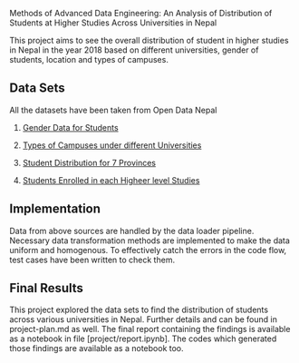 Methods of Advanced Data Engineering: An Analysis of Distribution of Students at Higher Studies Across Universities in Nepal

This project aims to see the overall distribution of student in higher studies in Nepal in the year 2018 based on different universities, gender of students, location and types of campuses.

## Data Sets

All the datasets have been taken from Open Data Nepal

1. <a href="https://opendatanepal.com/dataset/5fb1e284-d6a0-4d7d-8945-1632e32bf1f6/resource/3529bfab-cca9-4170-bf5c-599eb9e8e545/download/university-wise-student-enrollment-of-higher-education-by-sex-in-2074-bs.csv" target="_blank">Gender Data for Students</a>

2. <a href="https://opendatanepal.com/dataset/cda79f68-e517-4666-9d92-8601418ceb80/resource/5193053a-b6fe-45e7-a6ba-8aae99ced378/download/university-wise-student-enrollment-of-higher-education-by-types-of-campuses-in-2074-bs.csv" target="_blank">Types of Campuses under different Universities</a>

3. <a href="https://opendatanepal.com/dataset/df7ab4c7-384a-4175-bc19-044fade5c8f2/resource/f4674ab7-5f5f-4a04-ac11-f8cefc68f8c4/download/university-wise-student-enrollment-by-province-in-2074-bs.csv" target="_blank">Student Distribution for 7 Provinces</a>

4. <a href="https://opendatanepal.com/dataset/aaba8c3f-b4d3-4f1c-9ef2-32fddbeb0876/resource/115f055f-3d15-4ba8-8bb4-a76b4522acfd/download/university-wise-student-enrollment-of-higher-education-by-levels-in-2074-bs.csv" target="_blank">Students Enrolled in each Higheer level Studies</a>

## Implementation

Data from above sources are handled by the data loader pipeline. Necessary data transformation methods are implemented to make the data uniform and homogenous. To effectively catch the errors in  the code flow, test cases have been written to check them.

## Final Results

This project explored the data sets to find the distribution of students across various universities in Nepal. Further details and can be found in project-plan.md as well. The final report containing the findings is available as a notebook in file [project/report.ipynb]. The codes which generated those findings are available as a notebook too.


